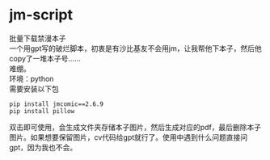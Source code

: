 # jm-script
批量下载禁漫本子\
一个用gpt写的破烂脚本，初衷是有沙比基友不会用jm，让我帮他下本子，然后他copy了一堆本子号……\
难绷。\
环境：python\
需要安装以下包
```
pip install jmcomic==2.6.9
pip install pillow
```

双击即可使用，会生成文件夹存储本子图片，然后生成对应的pdf，最后删除本子图片。如果想要保留图片，cv代码给gpt就行了。使用中遇到什么问题直接问gpt，因为我也不会。
